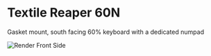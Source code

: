 # Textile Reaper 60N

Gasket mount, south facing 60% keyboard with a dedicated numpad

![Render Front Side](https://user-images.githubusercontent.com/96723086/184501696-563c1773-a721-4e38-96c4-593b1c244c02.JPG)
